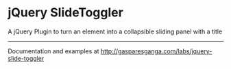 # jQuery SlideToggler

A jQuery Plugin to turn an element into a collapsible sliding panel with a title

---

Documentation and examples at http://gasparesganga.com/labs/jquery-slide-toggler

